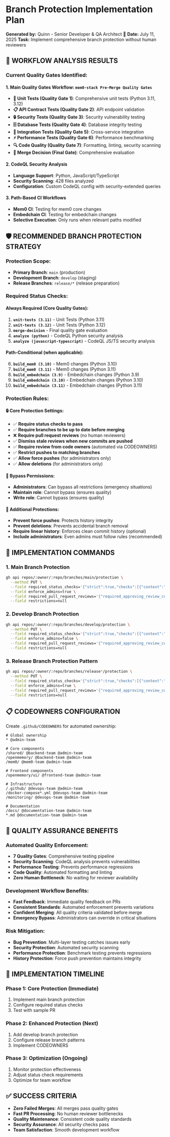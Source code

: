 # Branch Protection Implementation Plan

**Generated by:** Quinn - Senior Developer & QA Architect 🧪
**Date:** July 11, 2025
**Task:** Implement comprehensive branch protection without human reviewers

## 🎯 **WORKFLOW ANALYSIS RESULTS**

### **Current Quality Gates Identified:**

#### **1. Main Quality Gates Workflow:** `mem0-stack Pre-Merge Quality Gates`
- **🧪 Unit Tests (Quality Gate 1)**: Comprehensive unit tests (Python 3.11, 3.12)
- **📋 API Contract Tests (Quality Gate 2)**: API endpoint validation
- **🔒 Security Tests (Quality Gate 3)**: Security vulnerability testing
- **🗄️ Database Tests (Quality Gate 4)**: Database integrity testing
- **🔗 Integration Tests (Quality Gate 5)**: Cross-service integration
- **⚡ Performance Tests (Quality Gate 6)**: Performance benchmarking
- **🔍 Code Quality (Quality Gate 7)**: Formatting, linting, security scanning
- **🚦 Merge Decision (Final Gate)**: Comprehensive evaluation

#### **2. CodeQL Security Analysis**
- **Language Support**: Python, JavaScript/TypeScript
- **Security Scanning**: 428 files analyzed
- **Configuration**: Custom CodeQL config with security-extended queries

#### **3. Path-Based CI Workflows**
- **Mem0 CI**: Testing for mem0 core changes
- **Embedchain CI**: Testing for embedchain changes
- **Selective Execution**: Only runs when relevant paths modified

## 🛡️ **RECOMMENDED BRANCH PROTECTION STRATEGY**

### **Protection Scope:**
- **Primary Branch**: `main` (production)
- **Development Branch**: `develop` (staging)
- **Release Branches**: `release/*` (release preparation)

### **Required Status Checks:**

#### **Always Required (Core Quality Gates):**
1. **`unit-tests (3.11)`** - Unit Tests (Python 3.11)
2. **`unit-tests (3.12)`** - Unit Tests (Python 3.12)
3. **`merge-decision`** - Final quality gate evaluation
4. **`analyze (python)`** - CodeQL Python security analysis
5. **`analyze (javascript-typescript)`** - CodeQL JS/TS security analysis

#### **Path-Conditional (when applicable):**
6. **`build_mem0 (3.10)`** - Mem0 changes (Python 3.10)
7. **`build_mem0 (3.11)`** - Mem0 changes (Python 3.11)
8. **`build_embedchain (3.9)`** - Embedchain changes (Python 3.9)
9. **`build_embedchain (3.10)`** - Embedchain changes (Python 3.10)
10. **`build_embedchain (3.11)`** - Embedchain changes (Python 3.11)

### **Protection Rules:**

#### **🔒 Core Protection Settings:**
- ✅ **Require status checks to pass**
- ✅ **Require branches to be up to date before merging**
- ❌ **Require pull request reviews** (no human reviewers)
- ✅ **Dismiss stale reviews when new commits are pushed**
- ✅ **Require review from code owners** (automated via CODEOWNERS)
- ✅ **Restrict pushes to matching branches**
- ✅ **Allow force pushes** (for administrators only)
- ✅ **Allow deletions** (for administrators only)

#### **👥 Bypass Permissions:**
- **Administrators**: Can bypass all restrictions (emergency situations)
- **Maintain role**: Cannot bypass (ensures quality)
- **Write role**: Cannot bypass (ensures quality)

#### **🚨 Additional Protections:**
- **Prevent force pushes**: Protects history integrity
- **Prevent deletions**: Prevents accidental branch removal
- **Require linear history**: Enforces clean commit history (optional)
- **Include administrators**: Even admins must follow rules (recommended)

## 🔧 **IMPLEMENTATION COMMANDS**

### **1. Main Branch Protection**
```bash
gh api repos/:owner/:repo/branches/main/protection \
  --method PUT \
  --field required_status_checks='{"strict":true,"checks":[{"context":"unit-tests (3.11)"},{"context":"unit-tests (3.12)"},{"context":"merge-decision"},{"context":"analyze (python)"},{"context":"analyze (javascript-typescript)"}]}' \
  --field enforce_admins=true \
  --field required_pull_request_reviews='{"required_approving_review_count":0,"dismiss_stale_reviews":true,"require_code_owner_reviews":false}' \
  --field restrictions=null
```

### **2. Develop Branch Protection**
```bash
gh api repos/:owner/:repo/branches/develop/protection \
  --method PUT \
  --field required_status_checks='{"strict":true,"checks":[{"context":"unit-tests (3.11)"},{"context":"merge-decision"}]}' \
  --field enforce_admins=false \
  --field required_pull_request_reviews='{"required_approving_review_count":0,"dismiss_stale_reviews":true,"require_code_owner_reviews":false}' \
  --field restrictions=null
```

### **3. Release Branch Protection Pattern**
```bash
gh api repos/:owner/:repo/branches/release*/protection \
  --method PUT \
  --field required_status_checks='{"strict":true,"checks":[{"context":"unit-tests (3.11)"},{"context":"unit-tests (3.12)"},{"context":"merge-decision"},{"context":"analyze (python)"}]}' \
  --field enforce_admins=true \
  --field required_pull_request_reviews='{"required_approving_review_count":0,"dismiss_stale_reviews":true,"require_code_owner_reviews":false}' \
  --field restrictions=null
```

## 📋 **CODEOWNERS CONFIGURATION**

Create `.github/CODEOWNERS` for automated ownership:

```
# Global ownership
* @admin-team

# Core components
/shared/ @backend-team @admin-team
/openmemory/ @backend-team @admin-team
/mem0/ @mem0-team @admin-team

# Frontend components
/openmemory/ui/ @frontend-team @admin-team

# Infrastructure
/.github/ @devops-team @admin-team
/docker-compose*.yml @devops-team @admin-team
/monitoring/ @devops-team @admin-team

# Documentation
/docs/ @documentation-team @admin-team
*.md @documentation-team @admin-team
```

## 🎯 **QUALITY ASSURANCE BENEFITS**

### **Automated Quality Enforcement:**
- **7 Quality Gates**: Comprehensive testing pipeline
- **Security Scanning**: CodeQL analysis prevents vulnerabilities
- **Performance Testing**: Prevents performance regressions
- **Code Quality**: Automated formatting and linting
- **Zero Human Bottleneck**: No waiting for reviewer availability

### **Development Workflow Benefits:**
- **Fast Feedback**: Immediate quality feedback on PRs
- **Consistent Standards**: Automated enforcement prevents variations
- **Confident Merging**: All quality criteria validated before merge
- **Emergency Bypass**: Administrators can override in critical situations

### **Risk Mitigation:**
- **Bug Prevention**: Multi-layer testing catches issues early
- **Security Protection**: Automated security scanning
- **Performance Protection**: Benchmark testing prevents regressions
- **History Protection**: Force push prevention maintains integrity

## 🚀 **IMPLEMENTATION TIMELINE**

### **Phase 1: Core Protection (Immediate)**
1. Implement main branch protection
2. Configure required status checks
3. Test with sample PR

### **Phase 2: Enhanced Protection (Next)**
1. Add develop branch protection
2. Configure release branch patterns
3. Implement CODEOWNERS

### **Phase 3: Optimization (Ongoing)**
1. Monitor protection effectiveness
2. Adjust status check requirements
3. Optimize for team workflow

## ✅ **SUCCESS CRITERIA**

- **Zero Failed Merges**: All merges pass quality gates
- **Fast PR Processing**: No human reviewer bottlenecks
- **Quality Maintenance**: Consistent code quality standards
- **Security Assurance**: All security checks pass
- **Team Satisfaction**: Smooth development workflow
